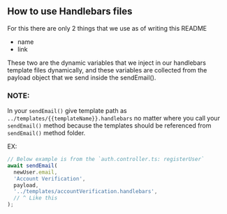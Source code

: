 ## How to use Handlebars files

For this there are only 2 things that we use as of writing this README

- name
- link

These two are the dynamic variables that we inject in our handlebars template files dynamically, and these variables are collected from the payload object that we send inside the sendEmail().

### NOTE:

In your `sendEmail()` give template path as `../templates/{{templateName}}.handlebars` no matter where you call your `sendEmail()` method because the templates should be referenced from `sendEmail()` method folder.

EX:

```ts
// Below example is from the `auth.controller.ts: registerUser`
await sendEmail(
  newUser.email,
  'Account Verification',
  payload,
  '../templates/accountVerification.handlebars',
  // ^ Like this
);
```
